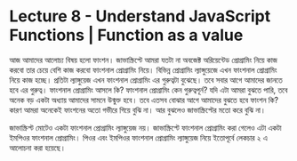 # Lecture 8 - Understand JavaScript Functions | Function as a value

আজ আমাদের আলোচ্য বিষয় হলো ফাংশন। জাভাস্ক্রিপ্টে আমরা যতটা না অবজেক্ট অরিয়েন্টেড প্রোগ্রামিং নিয়ে কাজ করবো তার চেয়ে বেশি কাজ করবো ফাংশনাল প্রোগ্রামিং নিয়ে। বিভিন্ন প্রোগ্রামিং ল্যাঙ্গুয়েজে এখন ফাংশনাল প্রোগ্রামিং নিয়ে কাজ হচ্ছে। প্রতিটা ল্যাঙ্গুয়েজ এখন ফাংশনাল প্রোগ্রামিং এর গুরুত্বটা বুঝেছে। তবে সবার আগে আমাদের জানতে হবে এর গুরুত্ব। ফাংশনাল প্রোগ্রামিং আসলে কি? ফাংশনাল প্রোগ্রামিং কেন গুরুত্বপূর্ন? যদি এটা আমরা বুঝতে পারি, তবে অনেক বড় একটা অধ্যায় আমাদের সামনে উন্মুক্ত হবে। তবে এতসব বোঝার আগে আমাদের বুঝতে হবে ফাংশন কি? কারণ আমরা অনেকেই ফাংশনের অতো গভীরে গিয়ে বুঝি না। আর বুঝলেও জাভাস্ক্রিপ্টের মতো করে বুঝি না।

জাভাস্ক্রিপ্ট মোটেও একটা ফাংশনাল প্রোগ্রামিং ল্যাঙ্গুয়েজ নয়। জাভাস্ক্রিপ্টে ফাংশনাল প্রোগ্রামিং করা গেলেও এটা একটা ইমপিওর ফাংশনাল প্রোগ্রামিং। পিওর এবং ইমপিওর ফাংশনাল প্রোগ্রামিং ল্যাঙ্গুয়েজ নিয়ে ইতোপূর্বে লেকচার ২ এ আলোচনা করা হয়েছে।
